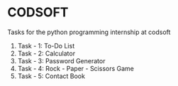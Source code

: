 # CODSOFT
Tasks for the python programming internship at codsoft 
1. Task - 1: To-Do List
2. Task - 2: Calculator
3. Task - 3: Password Generator
4. Task - 4: Rock - Paper - Scissors Game
5. Task - 5: Contact Book
